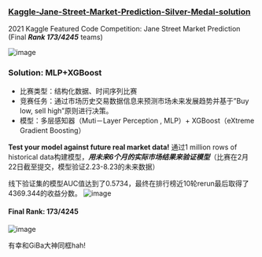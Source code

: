 ### [Kaggle-Jane-Street-Market-Prediction-Silver-Medal-solution](https://www.kaggle.com/c/jane-street-market-prediction/overview) ###
2021 Kaggle Featured Code Competition: Jane Street Market Prediction (Final ***Rank 173/4245*** teams)

![image](https://user-images.githubusercontent.com/57436423/131211593-8b011cf5-b531-4b1f-b215-c7c4e2ebf0c9.png)

### Solution: MLP+XGBoost ###
- 比赛类型：结构化数据、时间序列比赛
- 竞赛任务：通过市场历史交易数据信息来预测市场未来发展趋势并基于”Buy low, sell high”原则进行决策。
- 模型：多层感知器（Muti－Layer Perception , MLP）+ XGBoost（eXtreme Gradient Boosting）

**Test your model against future real market data!** 通过1 million rows of historical data构建模型，***用未来6个月的实际市场结果来验证模型***（比赛在2月22日截至提交，模型验证2.23-8.23的未来数据）

线下验证集的模型AUC值达到了0.5734，最终在排行榜近10轮rerun最后取得了4369.344的收益分数。
![image](https://user-images.githubusercontent.com/57436423/130828072-3b5f3322-3001-4375-9080-f522741009cd.png)

#### Final Rank: 173/4245 ####
![image](https://user-images.githubusercontent.com/57436423/130828342-ca920629-9262-4905-9bab-55390d46fa8b.png)

有幸和GiBa大神同框hah!
